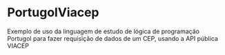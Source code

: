 # PortugolViacep
Exemplo de uso da linguagem de estudo de lógica de programação Portugol para fazer requisição de dados de um CEP, usando a API pública VIACEP
